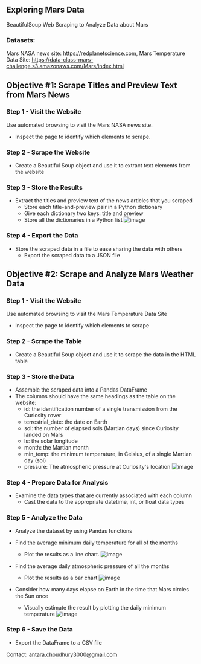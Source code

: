## Exploring Mars Data
BeautifulSoup Web Scraping to Analyze Data about Mars

### Datasets:
Mars NASA news site: https://redplanetscience.com, Mars Temperature Data Site: https://data-class-mars-challenge.s3.amazonaws.com/Mars/index.html

## Objective #1: Scrape Titles and Preview Text from Mars News
### Step 1 - Visit the Website
Use automated browsing to visit the Mars NASA news site.
- Inspect the page to identify which elements to scrape.

### Step 2 - Scrape the Website
- Create a Beautiful Soup object and use it to extract text elements from the website

### Step 3 - Store the Results
- Extract the titles and preview text of the news articles that you scraped
  - Store each title-and-preview pair in a Python dictionary
  - Give each dictionary two keys: title and preview
  - Store all the dictionaries in a Python list
![image](https://github.com/antara2022/Exploring-Mars-Data/assets/112270155/b754e3bd-a207-4857-b16e-56825afb8a3f)

### Step 4 - Export the Data
- Store the scraped data in a file to ease sharing the data with others
  - Export the scraped data to a JSON file

## Objective #2: Scrape and Analyze Mars Weather Data
### Step 1 - Visit the Website
Use automated browsing to visit the Mars Temperature Data Site
  - Inspect the page to identify which elements to scrape
### Step 2 - Scrape the Table
- Create a Beautiful Soup object and use it to scrape the data in the HTML table
### Step 3 - Store the Data
- Assemble the scraped data into a Pandas DataFrame
- The columns should have the same headings as the table on the website:
  - id: the identification number of a single transmission from the Curiosity rover
  - terrestrial_date: the date on Earth
  - sol: the number of elapsed sols (Martian days) since Curiosity landed on Mars
  - ls: the solar longitude
  - month: the Martian month
  - min_temp: the minimum temperature, in Celsius, of a single Martian day (sol)
  - pressure: The atmospheric pressure at Curiosity's location
![image](https://github.com/antara2022/Exploring-Mars-Data/assets/112270155/8fd6bab8-98cc-420b-999a-ce345806eca2)

### Step 4 - Prepare Data for Analysis
- Examine the data types that are currently associated with each column
  - Cast the data to the appropriate datetime, int, or float data types
### Step 5 - Analyze the Data
- Analyze the dataset by using Pandas functions
- Find the average minimum daily temperature for all of the months
  - Plot the results as a line chart.
![image](https://github.com/antara2022/Exploring-Mars-Data/assets/112270155/779291c6-b7b4-47ef-a702-b1b705f489fe)

- Find the average daily atmospheric pressure of all the months
  - Plot the results as a bar chart
![image](https://github.com/antara2022/Exploring-Mars-Data/assets/112270155/7bbd1ab3-3b92-4393-9544-a7c7c706c198)

- Consider how many days elapse on Earth in the time that Mars circles the Sun once
  - Visually estimate the result by plotting the daily minimum temperature
![image](https://github.com/antara2022/Exploring-Mars-Data/assets/112270155/779f9446-2603-4091-a854-cd19dd7bf876)

### Step 6 - Save the Data
- Export the DataFrame to a CSV file

Contact: antara.choudhury3000@gmail.com
